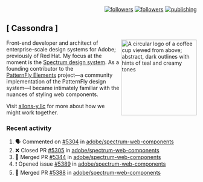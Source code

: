 <p align="right"><a rel="me" href="https://front-end.social/@castastrophe">
    <img alt="followers" title="Follow me on Mastodon" src="https://img.shields.io/mastodon/follow/109297102751309835?domain=https%3A%2F%2Ffront-end.social&label=Follow&logo=mastodon&logoColor=white&style=for-the-badge&labelColor=008080&color=006969"/></a>
  <a href="https://codepen.io/castastrophe/">
    <img alt="followers" title="Follow me on CodePen" src="https://img.shields.io/badge/23-1?color=640464&labelColor=7c007c&style=for-the-badge&logo=codepen&label=Follow"/></a>
<a href="https://castastrophe.medium.com/">
    <img alt="publishing" title="View articles on Medium" src="https://img.shields.io/badge/107-1?color=666&labelColor=444&label=subscribe&logo=medium&logoColor=white&style=for-the-badge"/></a>
</p>

## [&nbsp;Cassondra&nbsp;]

<img align="right" src="https://github-production-user-asset-6210df.s3.amazonaws.com/1840295/253016758-ba468774-1cd3-42c2-8f43-947b5eeb5edf.png" height="200" alt="A circular logo of a coffee cup viewed from above; abstract, dark outlines with hints of teal and creamy tones">

Front-end developer and architect of enterprise-scale design systems for Adobe; previously of Red Hat. My focus at the moment is the [Spectrum design system](https://github.com/adobe/spectrum-css). As a founding contributor to the [PatternFly&nbsp;Elements](https://github.com/patternfly/patternfly-elements) project&mdash;a community implementation of the PatternFly design system&mdash;I became intimately familiar with the nuances of styling web components.

Visit [allons-y.llc](http://allons-y.llc/) for more about how we might work together.

### Recent activity

<!--START_SECTION:activity-->
1. 🗣 Commented on [#5304](https://github.com/adobe/spectrum-web-components/pull/5304#issuecomment-2824932377) in [adobe/spectrum-web-components](https://github.com/adobe/spectrum-web-components)
2. ❌ Closed PR [#5305](https://github.com/adobe/spectrum-web-components/pull/5305) in [adobe/spectrum-web-components](https://github.com/adobe/spectrum-web-components)
3. 🎉 Merged PR [#5344](https://github.com/adobe/spectrum-web-components/pull/5344) in [adobe/spectrum-web-components](https://github.com/adobe/spectrum-web-components)
4. ❗ Opened issue [#5389](https://github.com/adobe/spectrum-web-components/issues/5389) in [adobe/spectrum-web-components](https://github.com/adobe/spectrum-web-components)
5. 🎉 Merged PR [#5388](https://github.com/adobe/spectrum-web-components/pull/5388) in [adobe/spectrum-web-components](https://github.com/adobe/spectrum-web-components)
<!--END_SECTION:activity-->
